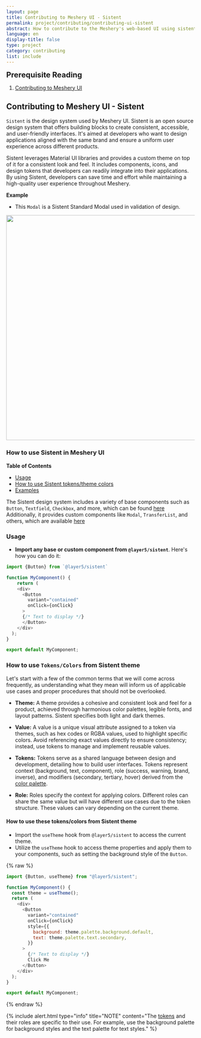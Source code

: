 ```yaml
---
layout: page
title: Contributing to Meshery UI - Sistent
permalink: project/contributing/contributing-ui-sistent
abstract: How to contribute to the Meshery's web-based UI using sistent design system.
language: en
display-title: false
type: project
category: contributing
list: include
---
```


<div class="prereqs"><p><strong style="font-size: 20px;">Prerequisite Reading</strong></p>
  <ol><li><a href="contributing-ui">Contributing to Meshery UI</a></li></ol>
</div>

## <a name="contributing-ui-sistent">Contributing to Meshery UI - Sistent</a>

`Sistent` is the design system used by Meshery UI. Sistent is an open source design system that offers building blocks to create consistent, accessible, and user-friendly interfaces. It's aimed at developers who want to design applications aligned with the same brand and ensure a uniform user experience across different products.

Sistent leverages Material UI libraries and provides a custom theme on top of it for a consistent look and feel. It includes components, icons, and design tokens that developers can readily integrate into their applications. By using Sistent, developers can save time and effort while maintaining a high-quality user experience throughout Meshery.

**Example**

- This `Modal` is a Sistent Standard Modal used in validation of design.

<a href="{{ site.baseurl }}/assets/img/sistent/sistent-modal.png">
<img style= "width: 600px;" src="{{ site.baseurl }}/assets/img/sistent/sistent-modal.png" />
</a>

### How to use Sistent in Meshery UI

**Table of Contents**

- [Usage](#usage)
- [How to use Sistent tokens/theme colors](#how-to-use-tokenscolors-from-sistent-theme)
- [Examples](#examples)

The Sistent design system includes a variety of base components such as `Button`, `Textfield`, `Checkbox`, and more, which can be found [here](https://github.com/layer5io/sistent/tree/master/src/base)
Additionally, it provides custom components like `Modal`, `TransferList`, and others, which are available [here](https://github.com/layer5io/sistent/tree/master/src/custom)

### Usage

- **Import any base or custom component from `@layer5/sistent`**. Here's how you can do it:

```javascript
import {Button} from `@layer5/sistent`

function MyComponent() {
    return (
    <div>
      <Button
        variant="contained"
        onClick={onClick}
      >
      {/* Text to display */}
      </Button>
    </div>
  );
}

export default MyComponent;
```

### How to use `Tokens/Colors` from Sistent theme

Let's start with a few of the common terms that we will come across frequently, as understanding what they mean will inform us of applicable use cases and proper procedures that should not be overlooked.

- **Theme:**
A theme provides a cohesive and consistent look and feel for a product, achieved through harmonious color palettes, legible fonts, and layout patterns. Sistent specifies both light and dark themes.

- **Value:**
A value is a unique visual attribute assigned to a token via themes, such as hex codes or RGBA values, used to highlight specific colors. Avoid referencing exact values directly to ensure consistency; instead, use tokens to manage and implement reusable values.

- **Tokens:**
Tokens serve as a shared language between design and development, detailing how to build user interfaces. Tokens represent context (background, text, component), role (success, warning, brand, inverse), and modifiers (secondary, tertiary, hover) derived from the [color palette](https://github.com/layer5io/sistent/blob/master/src/theme/palette.ts).

- **Role:**
Roles specify the context for applying colors. Different roles can share the same value but will have different use cases due to the token structure. These values can vary depending on the current theme.

#### How to use these tokens/colors from Sistent theme

- Import the `useTheme` hook from `@layer5/sistent` to access the current theme.
- Utilize the `useTheme` hook to access theme properties and apply them to your components, such as setting the background style of the `Button`.

{% raw %}
```javascript
import {Button, useTheme} from "@layer5/sistent";

function MyComponent() {
  const theme = useTheme();
  return (
    <div>
      <Button
        variant="contained"
        onClick={onClick}
        style={{
          background: theme.palette.background.default,
          text: theme.palette.text.secondary,
        }}
      >
        {/* Text to display */}
        Click Me
      </Button>
    </div>
  );
}

export default MyComponent;
```
{% endraw %}

{% include alert.html type="info" title="NOTE" content="The <a href='https://github.com/layer5io/sistent/blob/master/src/theme/palette.ts'>tokens</a> and their roles are specific to their use. For example, use the background palette for background styles and the text palette for text styles." %}
